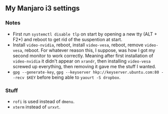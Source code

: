 ## My Manjaro i3 settings

### Notes
* First run `systemctl disable tlp` on start by opening a new tty (ALT + F2*) and reboot to get rid of the suspention at start.
* Install `video-nvidia`, reboot, install `video-vesa`, reboot, remove `video-vesa`, reboot. For whatever reason this, I suppose, was how I got my second monitor to work correctly. Meaning after first installation of `video-nvidia` it didn't appear on `xrandr`, then installing `video-vesa` screwed up everything, then removing it gave me the stuff I wanted.
* `gpg --generate-key`, `gpg --keyserver hkp://keyserver.ubuntu.com:80 --recv $KEY` before being able to `yaourt -S dropbox`.


### Stuff
* `rofi` is used instead of `dmenu`.
* `xterm` instead of `urxvt`.
